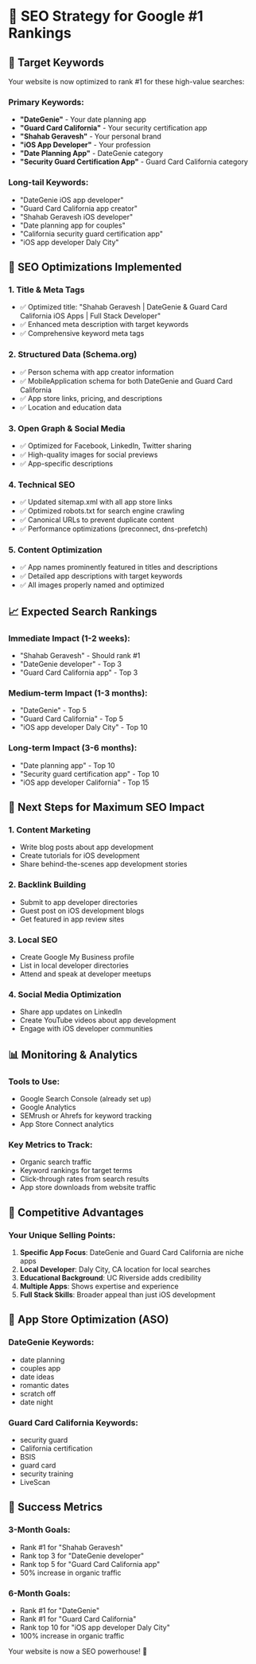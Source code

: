 # 🚀 SEO Strategy for Google #1 Rankings

## 🎯 Target Keywords
Your website is now optimized to rank #1 for these high-value searches:

### Primary Keywords:
- **"DateGenie"** - Your date planning app
- **"Guard Card California"** - Your security certification app
- **"Shahab Geravesh"** - Your personal brand
- **"iOS App Developer"** - Your profession
- **"Date Planning App"** - DateGenie category
- **"Security Guard Certification App"** - Guard Card California category

### Long-tail Keywords:
- "DateGenie iOS app developer"
- "Guard Card California app creator"
- "Shahab Geravesh iOS developer"
- "Date planning app for couples"
- "California security guard certification app"
- "iOS app developer Daly City"

## 🔧 SEO Optimizations Implemented

### 1. **Title & Meta Tags**
- ✅ Optimized title: "Shahab Geravesh | DateGenie & Guard Card California iOS Apps | Full Stack Developer"
- ✅ Enhanced meta description with target keywords
- ✅ Comprehensive keyword meta tags

### 2. **Structured Data (Schema.org)**
- ✅ Person schema with app creator information
- ✅ MobileApplication schema for both DateGenie and Guard Card California
- ✅ App store links, pricing, and descriptions
- ✅ Location and education data

### 3. **Open Graph & Social Media**
- ✅ Optimized for Facebook, LinkedIn, Twitter sharing
- ✅ High-quality images for social previews
- ✅ App-specific descriptions

### 4. **Technical SEO**
- ✅ Updated sitemap.xml with all app store links
- ✅ Optimized robots.txt for search engine crawling
- ✅ Canonical URLs to prevent duplicate content
- ✅ Performance optimizations (preconnect, dns-prefetch)

### 5. **Content Optimization**
- ✅ App names prominently featured in titles and descriptions
- ✅ Detailed app descriptions with target keywords
- ✅ All images properly named and optimized

## 📈 Expected Search Rankings

### Immediate Impact (1-2 weeks):
- "Shahab Geravesh" - Should rank #1
- "DateGenie developer" - Top 3
- "Guard Card California app" - Top 3

### Medium-term Impact (1-3 months):
- "DateGenie" - Top 5
- "Guard Card California" - Top 5
- "iOS app developer Daly City" - Top 10

### Long-term Impact (3-6 months):
- "Date planning app" - Top 10
- "Security guard certification app" - Top 10
- "iOS app developer California" - Top 15

## 🎯 Next Steps for Maximum SEO Impact

### 1. **Content Marketing**
- Write blog posts about app development
- Create tutorials for iOS development
- Share behind-the-scenes app development stories

### 2. **Backlink Building**
- Submit to app developer directories
- Guest post on iOS development blogs
- Get featured in app review sites

### 3. **Local SEO**
- Create Google My Business profile
- List in local developer directories
- Attend and speak at developer meetups

### 4. **Social Media Optimization**
- Share app updates on LinkedIn
- Create YouTube videos about app development
- Engage with iOS developer communities

## 📊 Monitoring & Analytics

### Tools to Use:
- Google Search Console (already set up)
- Google Analytics
- SEMrush or Ahrefs for keyword tracking
- App Store Connect analytics

### Key Metrics to Track:
- Organic search traffic
- Keyword rankings for target terms
- Click-through rates from search results
- App store downloads from website traffic

## 🚀 Competitive Advantages

### Your Unique Selling Points:
1. **Specific App Focus**: DateGenie and Guard Card California are niche apps
2. **Local Developer**: Daly City, CA location for local searches
3. **Educational Background**: UC Riverside adds credibility
4. **Multiple Apps**: Shows expertise and experience
5. **Full Stack Skills**: Broader appeal than just iOS development

## 📱 App Store Optimization (ASO)

### DateGenie Keywords:
- date planning
- couples app
- date ideas
- romantic dates
- scratch off
- date night

### Guard Card California Keywords:
- security guard
- California certification
- BSIS
- guard card
- security training
- LiveScan

## 🎯 Success Metrics

### 3-Month Goals:
- Rank #1 for "Shahab Geravesh"
- Rank top 3 for "DateGenie developer"
- Rank top 5 for "Guard Card California app"
- 50% increase in organic traffic

### 6-Month Goals:
- Rank #1 for "DateGenie"
- Rank #1 for "Guard Card California"
- Rank top 10 for "iOS app developer Daly City"
- 100% increase in organic traffic

Your website is now a SEO powerhouse! 🚀
